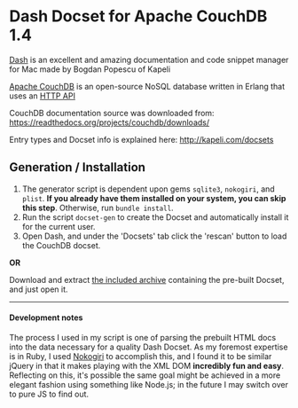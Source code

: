 # Dash Docset for Apache CouchDB 1.4

[Dash](http://kapeli.com/dash) is an excellent and amazing documentation and code snippet manager for Mac made by Bogdan Popescu of Kapeli

[Apache CouchDB](http://couchdb.apache.org/) is an open-source NoSQL database written in Erlang that uses an [HTTP API](http://docs.couchdb.org/en/latest/)

CouchDB documentation source was downloaded from: https://readthedocs.org/projects/couchdb/downloads/

Entry types and Docset info is explained here: http://kapeli.com/docsets

## Generation / Installation
1. The generator script is dependent upon gems `sqlite3`, `nokogiri`, and `plist`. **If you already have them installed on your system, you can skip this step**. Otherwise, run `bundle install`.
2. Run the script `docset-gen` to create the Docset and automatically install it for the current user.
3. Open Dash, and under the 'Docsets' tab click the 'rescan' button to load the CouchDB docset.

**OR**

Download and extract [the included archive](https://github.com/SteveBenner/couchdb-dash-docset/blob/master/CouchDB-1.4.docset.tgz?raw=true) containing the pre-built Docset, and just open it.

---

#### Development notes
The process I used in my script is one of parsing the prebuilt HTML docs into the data necessary for a quality Dash Docset. As my foremost expertise is in Ruby, I used [Nokogiri](http://nokogiri.org/) to accomplish this, and I found it to be similar jQuery in that it makes playing with the XML DOM **incredibly fun and easy**. Reflecting on this, it's possible the same goal might be achieved in a more elegant fashion using something like Node.js; in the future I may switch over to pure JS to find out.
